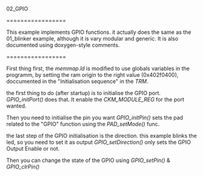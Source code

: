 02_GPIO

=================

This example implements GPIO functions. it actually does the same as the 01_blinker example, although it is vary modular and generic. 
It is also documented using doxygen-style comments.

=================

First thing first, the *memmap.ld* is modified to use globals variables in the programm, by setting the ram origin to the right value (0x402f0400), doccumented in the "Initialisation sequence" in the *TRM*. 

the first thing to do (after startup) is to initialise the GPIO port. 
*GPIO_initPort()* does that. It enable the *CKM_MODULE_REG* for the port wanted.

Then you need to initialise the pin you want
*GPIO_initPin()* sets the pad related to the "GPIO" function using the *PAD_setMode()* func.

the last step of the GPIO initialisation is the direction. this example blinks the led, so you need to set it as output
*GPIO_setDirection()* only sets the GPIO Output Enable or not.

Then you can change the state of the GPIO using *GPIO_setPin()* & *GPIO_clrPin()*
